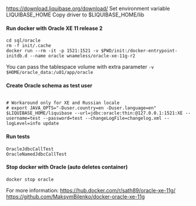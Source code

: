 
https://download.liquibase.org/download/
Set environment variable LIQUIBASE_HOME
Copy driver to $LIQUIBASE_HOME/lib

#### Run docker with Oracle XE 11 release 2
```
cd sql/oracle
rm -f init/.cache
docker run --rm -it -p 1521:1521 -v $PWD/init:/docker-entrypoint-initdb.d --name oracle wnameless/oracle-xe-11g-r2
```
You can pass the tablespace volume with extra parameter `-v $HOME/oracle_data:/u01/app/oracle` 

#### Create Oracle schema as test user
```

# Workaround only for XE and Russian locale
# export JAVA_OPTS="-Duser.country=en -Duser.language=en"
$LIQUIBASE_HOME/liquibase --url=jdbc:oracle:thin:@127.0.0.1:1521:XE --username=test --password=test --changeLogFile=changelog.xml --logLevel=info update
```

#### Run tests
```
OracleJdbcCallTest
OracleNamedJdbcCallTest
```

#### Stop docker with Oracle (auto deletes container)
```
docker stop oracle
```

For more information:
https://hub.docker.com/r/sath89/oracle-xe-11g/
https://github.com/MaksymBilenko/docker-oracle-xe-11g
